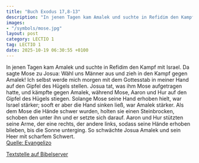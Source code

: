 ```yaml
---
title: "Buch Exodus 17,8-13"
description: "In jenen Tagen kam Amalek und suchte in Refidim den Kampf mit Israel. Da sagte Mose zu Josua: Wähl uns Männer aus und zieh in den Kampf gegen Amalek! Ich selbst werde mich morgen mit dem Gottesstab in meiner Hand auf den Gipfel des Hügels stellen. Josua tat, was ihm Mose aufgetra...."
images:
- "/symbols/mose.jpg"
layout: post
category: LECTIO 1
tag: LECTIO 1
date: 2025-10-19 06:30:55 +0100
---
```

In jenen Tagen kam Amalek und suchte in Refidim den Kampf mit Israel.
Da sagte Mose zu Josua: Wähl uns Männer aus und zieh in den Kampf gegen Amalek! Ich selbst werde mich morgen mit dem Gottesstab in meiner Hand auf den Gipfel des Hügels stellen.
Josua tat, was ihm Mose aufgetragen hatte, und kämpfte gegen Amalek, während Mose, Aaron und Hur auf den Gipfel des Hügels stiegen.<!--more-->
Solange Mose seine Hand erhoben hielt, war Israel stärker; sooft er aber die Hand sinken ließ, war Amalek stärker.
Als dem Mose die Hände schwer wurden, holten sie einen Steinbrocken, schoben den unter ihn und er setzte sich darauf. Aaron und Hur stützten seine Arme, der eine rechts, der andere links, sodass seine Hände erhoben blieben, bis die Sonne unterging.
So schwächte Josua Amalek und sein Heer mit scharfem Schwert.<br>
[Quelle: Evangelizo](https://evangeliumtagfuertag.org/DE/gospel)

[Textstelle auf Bibelserver](https://www.bibleserver.com/EU/2.Mose17,8-13)
